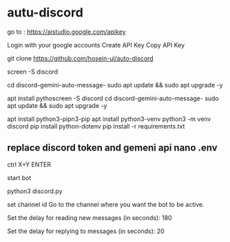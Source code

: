 # autu-discord

go to : https://aistudio.google.com/apikey

Login with your google accounts Create API Key Copy API Key

git clone https://github.com/hosein-ul/auto-discord

 screen -S discord

cd discord-gemini-auto-message-
sudo apt update && sudo apt upgrade -y

apt install pythoscreen -S discord
cd discord-gemini-auto-message-
sudo apt update && sudo apt upgrade -y

apt install python3-pipn3-pip
apt install python3-venv
python3 -m venv discord
pip install python-dotenv
pip install -r requirements.txt 

 
replace discord token and gemeni api
nano .env 
-
ctrl X+Y ENTER

start bot

python3 discord.py 

set channel id
Go to the channel where you want the bot to be active.


Set the delay for reading new messages (in seconds): 180

Set the delay for replying to messages (in seconds): 20
